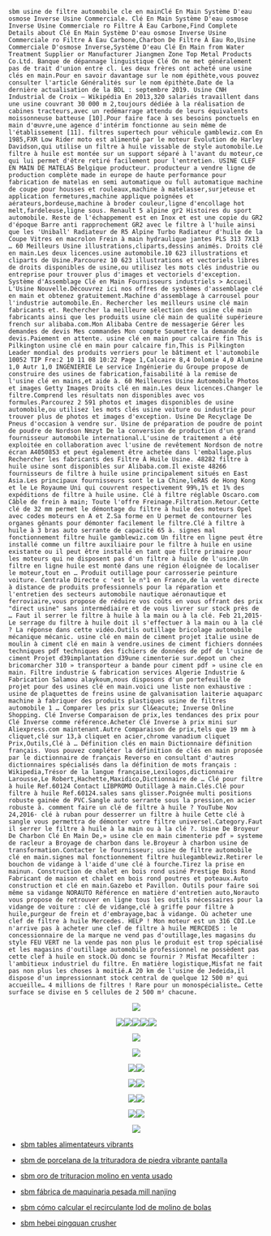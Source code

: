 
```
sbm usine de filtre automobile cle en mainClé En Main Système D'eau osmose Inverse Usine Commerciale. Clé En Main Système D'eau osmose Inverse Usine Commerciale ro Filtre À Eau Carbone,Find Complete Details about Clé En Main Système D'eau osmose Inverse Usine Commerciale ro Filtre À Eau Carbone,Charbon De Filtre À Eau Ro,Usine Commerciale D'osmose Inverse,Système D'eau Clé En Main from Water Treatment Supplier or Manufacturer Jiangmen Zone Top Metal Products Co.Ltd. Banque de dépannage linguistique Clé On ne met généralement pas de trait d'union entre cl. Les deux frères ont acheté une usine clés en main.Pour en savoir davantage sur le nom épithète,vous pouvez consulter l'article Généralités sur le nom épithète.Date de la dernière actualisation de la BDL : septembre 2019. Usine CNH Industrial de Croix — Wikipédia En 2013,320 salariés travaillent dans une usine couvrant 30 000 m 2,toujours dédiée à la réalisation de cabines tracteurs,avec un redémarrage attendu de leurs équivalents moissonneuse batteuse [10].Pour faire face à ses besoins ponctuels en main d'œuvre,une agence d'intérim fonctionne au sein même de l'établissement [11]. filtres supertech pour véhicule gamblewiz.com En 1985,FXR Low Rider moto est alimenté par le moteur Evolution de Harley Davidson,qui utilise un filtre à huile vissable de style automobile.Le filtre à huile est montée sur un support séparé à l'avant du moteur,ce qui lui permet d'être retiré facilement pour l'entretien. USINE CLEF EN MAIN DE MATELAS Belgique producteur. producteur a vendre ligne de production complète made in europe de haute performance pour fabrication de matelas en semi automatique ou full automatique machine de coupe pour housses et rouleaux,machine à matelasser,surjeteuse et application fermetures,machine applique poignées et aérateurs,bordeuse,machine à broder couleur,ligne d'encollage hot melt,fardeleuse,ligne sous. Renault 5 alpine gr2 Histoires du sport automobile. Reste de l'échappement est en Inox et est une copie du GR2 d'époque Barre anti rapprochement GR2 avec le filtre à l'huile ainsi que les 'Uniball' Radiateur de R5 Alpine Turbo Radiateur d'huile de la Coupe Vitres en macrolon Frein à main hydraulique jantes PLS 313 7X13 … 60 Meilleurs Usine illustrations,cliparts,dessins animés. Droits clé en main.Les deux licences.usine automobile.10 623 illustrations et cliparts de Usine.Parcourez 10 623 illustrations et vectoriels libres de droits disponibles de usine,ou utilisez les mots clés industrie ou entreprise pour trouver plus d'images et vectoriels d'exception. Système d'Assemblage Clé en Main Fournisseurs industriels > Accueil L'Usine Nouvelle.Découvrez ici nos offres de systèmes d'assemblage clé en main et obtenez gratuitement.Machine d'assemblage à carrousel pour l'industrie automobile.En. Rechercher les meilleurs usine clé main fabricants et. Rechercher la meilleure sélection des usine clé main fabricants ainsi que les produits usine clé main de qualité supérieure french sur alibaba.com.Mon Alibaba Centre de messagerie Gérer les demandes de devis Mes commandes Mon compte Soumettre la demande de devis.Paiement en attente. usine clé en main pour calcaire fin This is Pilkington usine clé en main pour calcaire fin,This is Pilkington Leader mondial des produits verriers pour le bâtiment et l'automobile 10052 TIP Fre:2 10 11 08 10:22 Page 1,Calcaire 8,4 Dolomie 4,0 Alumine 1,0 Autr 1,0 INGÉNIERIE Le service Ingénierie du Groupe propose de construire des usines de fabrication,faisabilité à la remise de l'usine clé en mains,et aide à. 60 Meilleures Usine Automobile Photos et images Getty Images Droits clé en main.Les deux licences.Changer le filtre.Comprend les résultats non disponibles avec vos formules.Parcourez 2 591 photos et images disponibles de usine automobile,ou utilisez les mots clés usine voiture ou industrie pour trouver plus de photos et images d'exception. Usine De Recyclage De Pneus d'occasion à vendre sur. Usine de préparation de poudre de point de poudre de Nordson Nmzyt De la conversion de production d'un grand fournisseur automobile international.L'usine de traitement a été exploitée en collaboration avec l'usine de revêtement Nordson de notre écran A4050853 et peut également être achetée dans l'emballage.plus Rechercher les fabricants des Filtre À Huile Usine. 48282 filtre à huile usine sont disponibles sur Alibaba.com.Il existe 48266 fournisseurs de filtre à huile usine principalement situés en East Asia.Les principaux fournisseurs sont le La Chine,leRAS de Hong Kong et le Le Royaume Uni qui couvrent respectivement 99%,1% et 1% des expéditions de filtre à huile usine. Clé à filtre réglable Oscaro.com Câble de frein à main; Toute l'offre Freinage.Filtration.Retour.Cette clé de 32 mm permet le démontage du filtre à huile des moteurs Opel avec codes moteurs en A et Z.Sa forme en U permet de contourner les organes gênants pour démonter facilement le filtre.Clé à filtre à huile à 3 bras auto serrante de capacité 65 à. signes mal fonctionnement filtre huile gamblewiz.com Un filtre en ligne peut être installé comme un filtre auxiliaire pour le filtre à huile en usine existante ou il peut être installé en tant que filtre primaire pour les moteurs qui ne disposent pas d'un filtre à huile de l'usine.Un filtre en ligne huile est monté dans une région éloignée de localiser le moteur,tout en … Produit outillage pour carrosserie peinture voiture. Centrale Directe c 'est le n°1 en France,de la vente directe à distance de produits professionnels pour la réparation et l'entretien des secteurs automobile nautique aéronautique et ferroviaire,vous propose de réduire vos coûts en vous offrant des prix "direct usine" sans intermédiaire et de vous livrer sur stock près de … Faut il serrer le filtre à huile à la main ou à la clé. Feb 21,2015· Le serrage du filtre à huile doit il s'effectuer à la main ou à la clé ? La réponse dans cette vidéo.Outils outillage bricolage automobile mécanique mécanic. usine clé en main de ciment projet italie usine de moulin à ciment clé en main à vendre.usines de ciment fichiers données techniques pdf techniques des fichiers de données de pdf de l'usine de ciment Projet d39implantation d39une cimenterie sur.depot un chez bricomarcher 310 » transporteur a bande pour ciment pdf » usine cle en main. Filtre industrie & fabrication services Algerie Industrie & Fabrication Salamou alaykoum,nous disposons d'un portefeuille de projet pour des usines clé en main.voici une liste non exhaustive : usine de plaquettes de freins usine de galvanisation laiterie aquaparc machine à fabriquer des produits plastiques usine de filtres automobile 1 … Comparer les prix sur Cl&eacute; Inverse Online Shopping. Clé Inverse Comparaison de prix,les tendances des prix pour Clé Inverse comme référence.Acheter Clé Inverse à prix mini sur Aliexpress.com maintenant.Autre Comparaison de prix,tels que 19 mm à cliquet,clé sur 13,à cliquet en acier,chrome vanadium cliquet Prix,Outils,Clé à … Définition clés en main Dictionnaire définition français. Vous pouvez compléter la définition de clés en main proposée par le dictionnaire de français Reverso en consultant d'autres dictionnaires spécialisés dans la définition de mots français : Wikipedia,Trésor de la langue française,Lexilogos,dictionnaire Larousse,Le Robert,Hachette,Maxidico,Dictionnaire de … Clé pour filtre à huile Ref.60124 Contact LIBPROMO Outillage à main.Clés.Clé pour filtre à huile Ref.60124.sales sans glisser.Poignée multi positions robuste gainée de PVC.Sangle auto serrante sous la pression,en acier robuste à. comment faire un clé de filtre à huile ? YouTube Nov 24,2016· clé à ruban pour desserrer un filtre à huile Cette clé à sangle vous permettra de démonter votre filtre universel.Category.Faut il serrer le filtre à huile à la main ou à la clé ?. Usine De Broyeur De Charbon Clé En Main De,» usine cle en main cimenterie pdf » systeme de racleur a Broyage de charbon dans le.Broyeur à charbon usine de transformation.Contacter le fournisseur; usine de filtre automobile clé en main.signes mal fonctionnement filtre huilegamblewiz.Retirer le bouchon de vidange à l'aide d'une clé à fourche.Tirez la prise en mainun. Construction de chalet en bois rond usiné Prestige Bois Rond Fabricant de maison et chalet en bois rond poutres et poteaux.Auto construction et clé en main.Gazebo et Pavillon. Outils pour faire soi même sa vidange NORAUTO Référence en matière d'entretien auto,Norauto vous propose de retrouver en ligne tous les outils nécessaires pour la vidange de voiture : clé de vidange,clé à griffe pour filtre à huile,purgeur de frein et d'embrayage,bac à vidange. Où acheter une clef de filtre à huile Mercedes. HELP ! Mon moteur est un 316 CDI.Le n'arrive pas à acheter une clef de filtre à huile MERCEDES : le concessionnaire de la marque ne vend pas d'outillage,les magasins du style FEU VERT ne la vende pas non plus le produit est trop spécialisé et les magasins d'outillage automobile professionnel ne possèdent pas cette clef à huile en stock.Où donc se fournir ? Misfat Mecafilter : l'ambitieux industriel du filtre. En matière logistique,Misfat ne fait pas non plus les choses à moitié.A 20 km de l'usine de Jedeida,il dispose d'un impressionnant stock central de quelque 12 500 m² qui accueille… 4 millions de filtres ! Rare pour un monospécialiste… Cette surface se divise en 5 cellules de 2 500 m² chacune. 
```

<div align="center">

<a href="https://es-crusher.shibang-china.com/github&k=sbm+usine+de+filtre+automobile+cle+en+main"><img src="https://static.shibang-china.com/es/crusher/logo.jpg"></a>

<a href="https://es-crusher.shibang-china.com/github&k=sbm+usine+de+filtre+automobile+cle+en+main"><img src="https://static.shibang-china.com/es/crusher/index.jpg"></a><a href="https://es-crusher.shibang-china.com/material.htmlgithub&k=sbm+usine+de+filtre+automobile+cle+en+main"><img src="https://static.shibang-china.com/es/crusher/material.jpg"></a><a href="https://es-crusher.shibang-china.com/application.htmlgithub&k=sbm+usine+de+filtre+automobile+cle+en+main"><img src="https://static.shibang-china.com/es/crusher/application.jpg"></a><a href="https://es-crusher.shibang-china.com/aboutus.htmlgithub&k=sbm+usine+de+filtre+automobile+cle+en+main"><img src="https://static.shibang-china.com/es/crusher/aboutus.jpg"></a><a href="https://es-crusher.shibang-china.com/contact.htmlgithub&k=sbm+usine+de+filtre+automobile+cle+en+main"><img src="https://static.shibang-china.com/es/crusher/contact.jpg"></a>

<a href="https://es-crusher.shibang-china.com/github&k=sbm+usine+de+filtre+automobile+cle+en+main"><img src="https://static.shibang-china.com/es/crusher/banner.jpg"></a>

<a href="https://swt.shibang-china.com/github&k=sbm+usine+de+filtre+automobile+cle+en+main"><img src="https://static.shibang-china.com/es/crusher/text.jpg"></a>

<a href="https://swt.shibang-china.com/github&k=sbm+usine+de+filtre+automobile+cle+en+main"><img src="https://static.shibang-china.com/es/crusher/chat.jpg"></a><a href="https://es-crusher.shibang-china.com/contact.htmlgithub&k=sbm+usine+de+filtre+automobile+cle+en+main"><img src="https://static.shibang-china.com/es/crusher/message.jpg"></a>

<a href="https://es-crusher.shibang-china.com/products/pe.htmlgithub&k=sbm+usine+de+filtre+automobile+cle+en+main"><img src="https://static.shibang-china.com/es/crusher/pe.jpg"></a><a href="https://es-crusher.shibang-china.com/products/pf.htmlgithub&k=sbm+usine+de+filtre+automobile+cle+en+main"><img src="https://static.shibang-china.com/es/crusher/pf.jpg"></a>

<a href="https://es-crusher.shibang-china.com/products/hpt.htmlgithub&k=sbm+usine+de+filtre+automobile+cle+en+main"><img src="https://static.shibang-china.com/es/crusher/hpt.jpg"></a><a href="https://es-crusher.shibang-china.com/products/vsi.htmlgithub&k=sbm+usine+de+filtre+automobile+cle+en+main"><img src="https://static.shibang-china.com/es/crusher/vsi.jpg"></a>

<a href="https://es-crusher.shibang-china.com/products/klv.htmlgithub&k=sbm+usine+de+filtre+automobile+cle+en+main"><img src="https://static.shibang-china.com/es/crusher/klv.jpg"></a><a href="https://es-crusher.shibang-china.com/products/portable.htmlgithub&k=sbm+usine+de+filtre+automobile+cle+en+main"><img src="https://static.shibang-china.com/es/crusher/portable.jpg"></a>

<a href="https://swt.shibang-china.com/github&k=sbm+usine+de+filtre+automobile+cle+en+main"><img src="https://static.shibang-china.com/es/crusher/case.jpg"></a>

</div>


* [sbm tables alimentateurs vibrants](sbm%20tables%20alimentateurs%20vibrants.md)

* [sbm de porcelana de la trituradora de piedra vibrante pantalla](sbm%20de%20porcelana%20de%20la%20trituradora%20de%20piedra%20vibrante%20pantalla.md)

* [sbm oro de trituracion molino en venta usado](sbm%20oro%20de%20trituracion%20molino%20en%20venta%20usado.md)

* [sbm fábrica de maquinaria pesada mill nanjing](sbm%20f%C3%A1brica%20de%20maquinaria%20pesada%20mill%20nanjing.md)

* [sbm cómo calcular el recirculante lod de molino de bolas](sbm%20c%C3%B3mo%20calcular%20el%20recirculante%20lod%20de%20molino%20de%20bolas.md)

* [sbm hebei pingquan crusher](sbm%20hebei%20pingquan%20crusher.md)